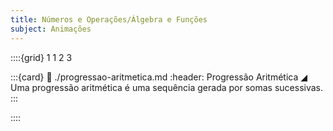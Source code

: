 ```yaml
---
title: Números e Operações/Álgebra e Funções
subject: Animações
---
```


::::{grid} 1 1 2 3

:::{card}
:link: ./progressao-aritmetica.md
:header: Progressão Aritmética ◢
Uma progressão aritmética é uma sequência gerada por somas sucessivas.
:::

::::